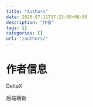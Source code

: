 ```yaml
---
title: "Authors"
date: 2020-07-11T17:23:09+08:00
description: "作者"
tags: []
categories: []
url: "/authors/"
---
```


# 作者信息

DeltaX

后端萌新
